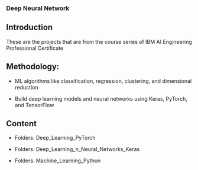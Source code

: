 ### Deep Neural Network
## Introduction
These are the projects that are from the course series of IBM AI Engineering Professional Certificate
## Methodology:
- ML algorithms like classification, regression, clustering, and dimensional reduction 
* Build deep learning models and neural networks using Keras, PyTorch, and TensorFlow 
## Content
- Folders: Deep_Learning_PyTorch
* Folders: Deep_Learning_n_Neural_Networks_Keras
- Folders: Machine_Learning_Python
